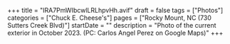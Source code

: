 +++
title = "IRA7PmWIbcwlLRLhpvHh.avif"
draft = false
tags = ["Photos"]
categories = ["Chuck E. Cheese's"]
pages = ["Rocky Mount, NC (730 Sutters Creek Blvd)"]
startDate = ""
description = "Photo of the current exterior in October 2023. (PC: Carlos Angel Perez on Google Maps)"
+++
